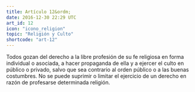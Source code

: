 ```yaml
---
title: Artículo 12&ordm;
date: 2016-12-30 22:29 UTC
art_id: 12
icon: "icono_religion"
topic: "Religión y Culto"
shortcode: "art-12"
---
```

Todos gozan del derecho a la libre profesión de su fe religiosa en forma individual o asociada, a hacer propaganda de ella y a ejercer el culto en público o privado, salvo que sea contrario al orden público o a las buenas costumbres. No se puede suprimir o limitar el ejercicio de un derecho en razón de profesarse determinada religión.
